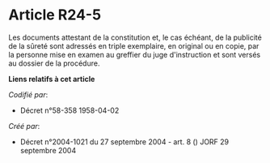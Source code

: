 # Article R24-5

Les documents attestant de la constitution et, le cas échéant, de la publicité de la sûreté sont adressés en triple
exemplaire, en original ou en copie, par la personne mise en examen au greffier du juge d'instruction et sont versés au
dossier de la procédure.

**Liens relatifs à cet article**

_Codifié par_:

  - Décret n°58-358 1958-04-02

_Créé par_:

  - Décret n°2004-1021 du 27 septembre 2004 - art. 8 () JORF 29 septembre 2004

